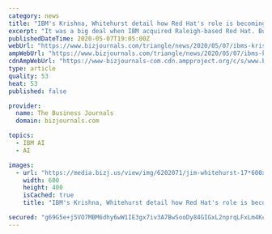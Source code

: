 ```yaml
---
category: news
title: "IBM's Krishna, Whitehurst detail how Red Hat's role is becoming crucial to success"
excerpt: "It was a big deal when IBM acquired Raleigh-based Red Hat. But the pandemic is showing just how vital the acquisition has proven to be."
publishedDateTime: 2020-05-07T19:05:00Z
webUrl: "https://www.bizjournals.com/triangle/news/2020/05/07/ibms-krishna-whitehurst-detail-how-red-hats-role.html"
ampWebUrl: "https://www.bizjournals.com/triangle/news/2020/05/07/ibms-krishna-whitehurst-detail-how-red-hats-role.amp.html"
cdnAmpWebUrl: "https://www-bizjournals-com.cdn.ampproject.org/c/s/www.bizjournals.com/triangle/news/2020/05/07/ibms-krishna-whitehurst-detail-how-red-hats-role.amp.html"
type: article
quality: 53
heat: 53
published: false

provider:
  name: The Business Journals
  domain: bizjournals.com

topics:
  - IBM AI
  - AI

images:
  - url: "https://media.bizj.us/view/img/6202071/jim-whitehurst-17*600xx4000-2667-0-0.jpg"
    width: 600
    height: 400
    isCached: true
    title: "IBM's Krishna, Whitehurst detail how Red Hat's role is becoming crucial to success"

secured: "g69G5e+j5VO7MBM6dhy6wW1IE3gx7iv3A7BwSooDy84GIGxL2nprqLFxLm4KcVeNy1qDoe7WqTFsfohEkL8FIdJZWJyu+4J5C4Y0wI/r/10YyLKqYs4zkvKlRsgUOYeWmAEOMavToBemTkPdw3JjUc62oJvAcSqaMRuvIyZl7xaInSB7/V5tl9KATEkL2ZZVqAhbUNRStNQYWRx+TL2m4MZYTIb6kHdAVGKti+XClwErJTubhHu8z/8c11GCFVBIDJjhwm40GDeiCzgXLgqygVGRVkCPD+wpzzzmQiW0R72tREHm4wneHAzKiqsn+lZ6AWBF3kCkBPXapGxHNlD2dvuhO1A7+5rIM68iIcpDm4jmMRJngxwFCWNLmROSHbxB+1+cw1ouXULhw9S+Pc61C3+UDtPWjJVALyWS5/YT7n3LJbL/OhMMkEuqp6zFrCZ+E+zsLllrRbUF/P8RmZVAKzT6MAdP26F86ewCttRDnJ0=;BEGH10sdOW1dB+g1SACN3A=="
---
```



